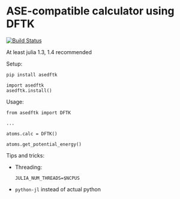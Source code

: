 # ASE-compatible calculator using DFTK
[![Build Status](https://api.travis-ci.com/mfherbst/asedftk.svg?branch=master)](https://travis-ci.com/mfherbst/asedftk)

At least julia 1.3, 1.4 recommended

Setup:
```
pip install asedftk

import asedftk
asedftk.install()
```

Usage:
```
from asedftk import DFTK

...

atoms.calc = DFTK()

atoms.get_potential_energy()
```

Tips and tricks:
- Threading:
  ```
  JULIA_NUM_THREADS=$NCPUS
  ```
- `python-jl` instead of actual python
